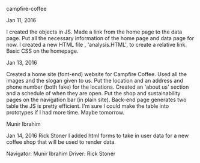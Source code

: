 campfire-coffee

Jan 11, 2016

I created the objects in JS.
Made a link from the home page to the data page.
Put all the necessary information of the home page and data page for now.
I created a new HTML file , 'analysis.HTML', to create a relative link.
Basic CSS on the homepage.

Jan 13, 2016

Created a home site (font-end) website for Campfire Coffee. Used all the images and the slogan given to us. Put the location and an address and phone number (both fake) for the locations. Created an 'about us' section and a schedule of when they are open. Put the shop and sustainability  pages on the navigation bar (in plain site). Back-end page generates two table the JS is pretty efficient. I'm sure I could make the table into prototypes if I had more time. Maybe tomorrow.

Munir Ibrahim

Jan 14, 2016 Rick Stoner
I added html forms to take in user data for a new coffee shop that will be used to render data.

Navigator: Munir Ibrahim
Driver: Rick Stoner
